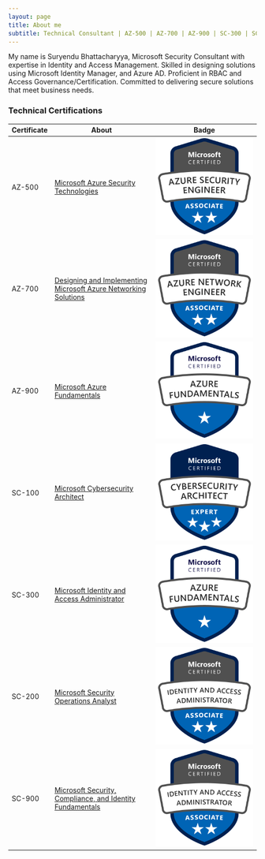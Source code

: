 ```yaml
---
layout: page
title: About me
subtitle: Technical Consultant | AZ-500 | AZ-700 | AZ-900 | SC-300 | SC-200 | SC-900
---
```


My name is Suryendu Bhattacharyya, Microsoft Security Consultant with expertise in Identity and Access Management. Skilled in designing solutions using Microsoft Identity Manager, and Azure AD. Proficient in RBAC and Access Governance/Certification. Committed to delivering secure solutions that meet business needs. 


### **Technical Certifications**  

|Certificate|About|Badge|
|----------|----------|----------|
| AZ-500 | [Microsoft Azure Security Technologies](https://www.credly.com/badges/8155c309-5601-4025-bf2d-a9bcd7812f06/public_url) |![Microsoft Azure Security Technologies](/assets/img/microsoft-certified-azure-security-engineer-associate.png)
| AZ-700 | [Designing and Implementing Microsoft Azure Networking Solutions](https://www.credly.com/badges/e6be01c9-d496-4bd7-933a-30298925d1f3/public_url) |![Microsoft Azure Security Technologies](/assets/img/microsoft-certified-azure-network-engineer-associate.png)
| AZ-900 | [Microsoft Azure Fundamentals](https://www.credly.com/badges/cd8fd27c-123b-4d71-9a9d-eb35557ffa4a/public_url) |![Microsoft Azure Fundamentals](/assets/img/microsoft-certified-azure-fundamentals.png)
| SC-100 | [Microsoft Cybersecurity Architect](https://www.credly.com/badges/9ba243ae-7f58-402d-ac76-2a91f4d25eb5/public_url) |![Microsoft Cybersecurity Architec](/assets/img/microsoft-certified-cybersecurity-architect-expert.png)
| SC-300 | [Microsoft Identity and Access Administrator](https://www.credly.com/badges/f6634505-ef63-4d42-a893-81fef31dbbe4/public_url) |![Microsoft Identity and Access Administrator](/assets/img/microsoft-certified-azure-fundamentals.png)
| SC-200 | [Microsoft Security Operations Analyst](https://www.credly.com/badges/dc3aacf7-e085-47cd-8bb7-f79ea8788288/public_url) |![Microsoft Azure Fundamentals](/assets/img/microsoft-certified-identity-and-access-administrator-associate.png)
| SC-900 | [Microsoft Security, Compliance, and Identity Fundamentals](https://www.credly.com/badges/e5f11bc6-76af-4a9c-ae0e-9d31f39e6828/public_url) |![Microsoft Security, Compliance, and Identity Fundamentals](/assets/img/microsoft-certified-identity-and-access-administrator-associate.png)







